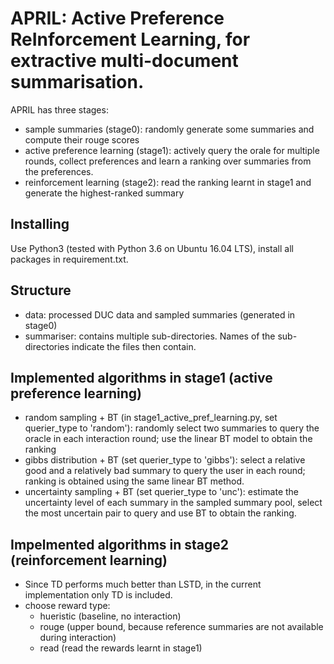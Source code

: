 # APRIL: Active Preference ReInforcement Learning, for extractive multi-document summarisation.

APRIL has three stages:
* sample summaries (stage0): randomly generate some summaries and compute their rouge scores
* active preference learning (stage1): actively query the orale for multiple rounds, collect preferences and learn a ranking over summaries from the preferences.
* reinforcement learning (stage2): read the ranking learnt in stage1 and generate the highest-ranked summary


## Installing
Use Python3 (tested with Python 3.6 on Ubuntu 16.04 LTS), install all packages in requirement.txt.

## Structure
* data: processed DUC data and sampled summaries (generated in stage0)
* summariser: contains multiple sub-directories. Names of the sub-directories indicate the files then contain.

## Implemented algorithms in stage1 (active preference learning)
* random sampling + BT (in stage1_active_pref_learning.py, set querier_type to 'random'): randomly select two summaries to query the oracle in each interaction round; use the linear BT model to obtain the ranking
* gibbs distribution + BT (set querier_type to 'gibbs'): select a relative good and a relatively bad summary to query the user in each round; ranking is obtained using the same linear BT method.
* uncertainty sampling + BT (set querier_type to 'unc'): estimate the uncertainty level of each summary in the sampled summary pool, select the most uncertain pair to query and use BT to obtain the ranking.

## Impelmented algorithms in stage2 (reinforcement learning)
* Since TD performs much better than LSTD, in the current implementation only TD is included. 
* choose reward type: 
    * hueristic (baseline, no interaction)
    * rouge (upper bound, because reference summaries are not available during interaction)
    * read (read the rewards learnt in stage1)





